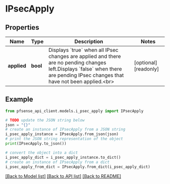 # IPsecApply


## Properties

Name | Type | Description | Notes
------------ | ------------- | ------------- | -------------
**applied** | **bool** | Displays &#x60;true&#x60; when all IPsec changes are applied and there are no pending changes left.Displays &#x60;false&#x60; when there are pending IPsec changes that have not been applied.&lt;br&gt; | [optional] [readonly] 

## Example

```python
from pfsense_api_client.models.i_psec_apply import IPsecApply

# TODO update the JSON string below
json = "{}"
# create an instance of IPsecApply from a JSON string
i_psec_apply_instance = IPsecApply.from_json(json)
# print the JSON string representation of the object
print(IPsecApply.to_json())

# convert the object into a dict
i_psec_apply_dict = i_psec_apply_instance.to_dict()
# create an instance of IPsecApply from a dict
i_psec_apply_from_dict = IPsecApply.from_dict(i_psec_apply_dict)
```
[[Back to Model list]](../README.md#documentation-for-models) [[Back to API list]](../README.md#documentation-for-api-endpoints) [[Back to README]](../README.md)


